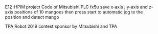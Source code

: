 E12-HPIM project
Code of Mitsubishi PLC fx5u 
save x-axis , y-axis and z-axis positions of 10 mangoes
then press start to automatic jog to the position and detect mango

TPA Robot 2019 contest 
sponsor by Mitsubishi and TPA
